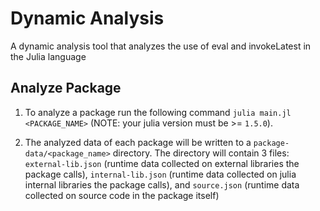 # Dynamic Analysis

A dynamic analysis tool that analyzes the use of eval and invokeLatest in the Julia language

## Analyze Package

1. To analyze a package run the following command `julia main.jl <PACKAGE_NAME>` (NOTE: your julia version must be >= `1.5.0`).

3. The analyzed data of each package will be written to a `package-data/<package_name>` directory. The directory will contain 3 files: `external-lib.json` (runtime data collected on external libraries the package calls), `internal-lib.json` (runtime data collected on julia internal libraries the package calls), and `source.json` (runtime data collected on source code in the package itself)
